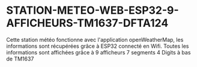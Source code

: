 # STATION-METEO-WEB-ESP32-9-AFFICHEURS-TM1637-DFTA124
Cette station météo fonctionne avec l'application openWeatherMap, les informations sont récupérées grâce à ESP32 connecté en Wifi. Toutes les informations sont affichées grâce à 9 afficheurs 7 segments 4 Digits à bas de TM1637
